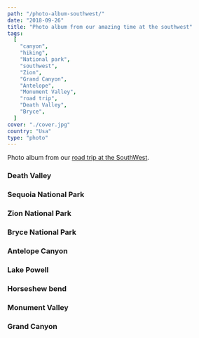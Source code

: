 ```yaml
---
path: "/photo-album-southwest/"
date: "2018-09-26"
title: "Photo album from our amazing time at the southwest"
tags:
  [
    "canyon",
    "hiking",
    "National park",
    "southwest",
    "Zion",
    "Grand Canyon",
    "Antelope",
    "Monument Valley",
    "road trip",
    "Death Valley",
    "Bryce",
  ]
cover: "./cover.jpg"
country: "Usa"
type: "photo"
---
```


Photo album from our [road trip at the SouthWest](/enjoying-7-nighs-sw-usa/).

### Death Valley

<rehype-image src="dunes.jpg"></rehype-image>

<photo-composition><rehype-image src="zabriskie.jpg" /><rehype-image src="deathvalley.jpg" /></photo-composition>

### Sequoia National Park

<rehype-image src="sherman.jpg"></rehype-image>

<rehype-image src="sequoia.jpg"></rehype-image>

### Zion National Park

<photo-composition><rehype-image src="elafi.jpg" /><rehype-image src="zion3.jpg" /></photo-composition>

<rehype-image src="zion.jpg"></rehype-image>

<rehype-image src="zion2.jpg"></rehype-image>

### Bryce National Park

<rehype-image src="bryce1.jpg"></rehype-image>

### Antelope Canyon

<rehype-image src="antelope2.jpg"></rehype-image>

<photo-composition><rehype-image src="rattlesnake.jpg" /><rehype-image src="antelope1.jpg" /></photo-composition>

<photo-composition><rehype-image src="antelope3.jpg" /><rehype-image src="antelope5.jpg" /></photo-composition>

<rehype-image src="antelope6.jpg"></rehype-image>

<rehype-image src="lightbeam.jpg"></rehype-image>

### Lake Powell

<rehype-image src="powell.jpg"></rehype-image>

### Horseshew bend

<rehype-image src="horseshew.jpg"></rehype-image>

<rehype-image src="horseshew-sunset.jpg"></rehype-image>

### Monument Valley

<rehype-image src="monument1.jpg"></rehype-image>

<rehype-image src="monument2.jpg"></rehype-image>

<rehype-image src="monument3.jpg"></rehype-image>

<rehype-image src="monument4.jpg"></rehype-image>

<rehype-image src="forest-gump.jpg"></rehype-image>

### Grand Canyon

<rehype-image src="grand1.jpg"></rehype-image>

<rehype-image src="grand2.jpg"></rehype-image>

<rehype-image src="grand3.jpg"></rehype-image>
